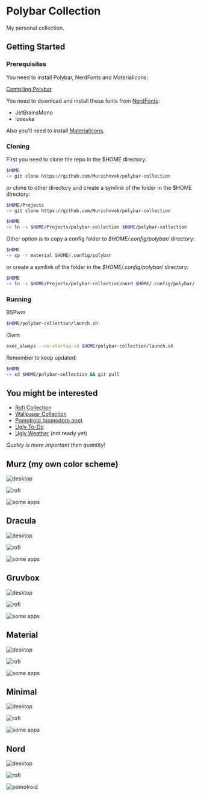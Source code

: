 # Polybar Collection

My personal collection.

## Getting Started

### Prerequisites

You need to install Polybar, NerdFonts and MaterialIcons:

[Compiling Polybar](https://github.com/polybar/polybar/wiki/Compiling)

You need to download and install these fonts from [NerdFonts](https://www.nerdfonts.com/font-downloads):

- JetBrainsMono
- Iosevka

Also you'll need to install [MaterialIcons](https://github.com/google/material-design-icons).

### Cloning

First you need to clone the repo in the \$HOME directory:

```bash
$HOME
-> git clone https://github.com/Murzchnvok/polybar-collection
```

or clone to other directory and create a symlink of the folder in the \$HOME directory:

```bash
$HOME/Projects
-> git clone https://github.com/Murzchnvok/polybar-collection

$HOME
-> ln -s $HOME/Projects/polybar-collection $HOME/polybar-collection
```

Other option is to copy a config folder to _\$HOME/.config/polybar/_ directory:

```bash
$HOME
-> cp -r material $HOME/.config/polybar
```

or create a symlink of the folder in the _\$HOME/.config/polybar/_ directory:

```bash
$HOME
-> ln -s $HOME/Projects/polybar-collection/nord $HOME/.config/polybar/
```

### Running

BSPwm

```bash
$HOME/polybar-collection/launch.sh
```

I3wm

```bash
exec_always --no-startup-id $HOME/polybar-collection/launch.sh
```

Remember to keep updated:

```bash
$HOME
-> cd $HOME/polybar-collection && git pull
```

## You might be interested

- [Rofi Collection](https://github.com/Murzchnvok/rofi-collection)
- [Wallpaper Collection](https://drive.google.com/drive/folders/1o1qjRgkJtnF_8uGB1z6MRsQUjWinHUsw?usp=sharing)
- [Pomotroid (pomodoro app)](https://github.com/Splode/pomotroid)
- [Ugly To-Do](https://github.com/Murzchnvok/ugly-todo)
- [Ugly Weather](https://github.com/Murzchnvok/ugly-weather) (not ready yet)

_Quality is more important then quantity!_

## Murz (my own color scheme)

![desktop](screenshots/murz/desktop.png)

![rofi](screenshots/murz/rofi.png)

![some apps](screenshots/murz/some-apps.png)

## Dracula

![desktop](screenshots/dracula/desktop.png)

![rofi](screenshots/dracula/rofi.png)

![some apps](screenshots/dracula/some-apps.png)

## Gruvbox

![desktop](screenshots/gruvbox/desktop.png)

![rofi](screenshots/gruvbox/rofi.png)

![some apps](screenshots/gruvbox/some-apps.png)

## Material

![desktop](screenshots/material/desktop.png)

![rofi](screenshots/material/rofi.png)

![some apps](screenshots/material/some-apps.png)

## Minimal

![desktop](screenshots/minimal/desktop.png)

![rofi](screenshots/minimal/rofi.png)

![some apps](screenshots/minimal/some-apps.png)

## Nord

![desktop](screenshots/nord/desktop.png)

![rofi](screenshots/nord/rofi.png)

![pomotroid](screenshots/nord/some-apps.png)

